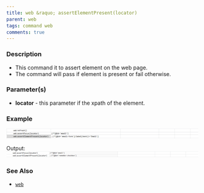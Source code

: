 ```yaml
---
title: web &raquo; assertElementPresent(locator)
parent: web
tags: command web
comments: true
---
```


### Description

- This command it to assert element on the web page.
- The command will pass if element  is present or fail otherwise.

### Parameter(s)

- **locator** - this parameter if the xpath of the element.

### Example

![](image/assertElementPresent_01.png)

Output:<br/>
![](image/assertElementPresent_02.png)

### See Also

- [`web`](index.html)
